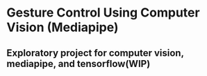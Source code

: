 # Gesture Control Using Computer Vision (Mediapipe)
## Exploratory project for computer vision, mediapipe, and tensorflow(WIP)

